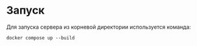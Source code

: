 

# Запуск
Для запуска сервера из корневой директории используется команда:

    docker compose up --build
  
